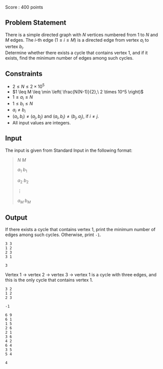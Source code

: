 Score : $400$ points

## Problem Statement

There is a simple directed graph with $N$ vertices numbered from $1$ to $N$ and $M$ edges. The $i$-th edge $(1 \leq i \leq M)$ is a directed edge from vertex $a_i$ to vertex $b_i$.<br>
Determine whether there exists a cycle that contains vertex $1$, and if it exists, find the minimum number of edges among such cycles.

## Constraints

- $2 \leq N \leq 2 \times 10^5$
- $1 \leq M \leq \min \left( \frac{N(N-1)}{2},\ 2 \times 10^5 \right)$
- $1 \leq a_i \leq N$
- $1 \leq b_i \leq N$
- $a_i \neq b_i$
- $(a_i, b_i) \neq (a_j, b_j)$ and $(a_i, b_i) \neq (b_j, a_j)$, if $i \neq j$.
- All input values are integers.

## Input

The input is given from Standard Input in the following format:

> $N$ $M$
> 
> $a_1$ $b_1$
> 
> $a_2$ $b_2$
> 
> $\vdots$
> 
> $a_M$ $b_M$

## Output

If there exists a cycle that contains vertex $1$, print the minimum number of edges among such cycles. Otherwise, print `-1`.

```input1
3 3
1 2
2 3
3 1
```

```output1
3
```

Vertex $1$ $\to$ vertex $2$ $\to$ vertex $3$ $\to$ vertex $1$ is a cycle with three edges, and this is the only cycle that contains vertex $1$.

```input2
3 2
1 2
2 3
```

```output2
-1
```

```input3
6 9
6 1
1 5
2 6
2 1
3 6
4 2
6 4
3 5
5 4
```

```output3
4
```